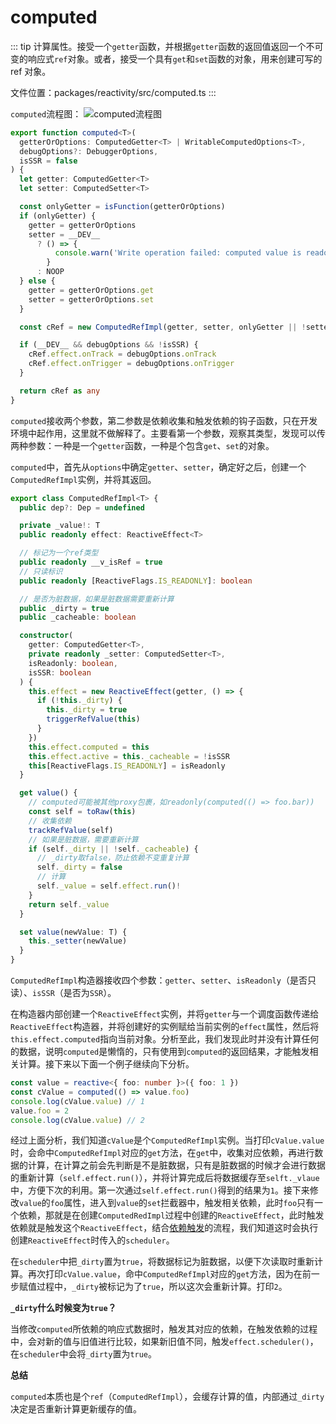 # computed

::: tip
计算属性。接受一个`getter`函数，并根据`getter`函数的返回值返回一个不可变的响应式`ref`对象。或者，接受一个具有`get`和`set`函数的对象，用来创建可写的 ref 对象。

文件位置：packages/reactivity/src/computed.ts
:::

`computed`流程图：
![computed流程图]()

```ts
export function computed<T>(
  getterOrOptions: ComputedGetter<T> | WritableComputedOptions<T>,
  debugOptions?: DebuggerOptions,
  isSSR = false
) {
  let getter: ComputedGetter<T>
  let setter: ComputedSetter<T>

  const onlyGetter = isFunction(getterOrOptions)
  if (onlyGetter) {
    getter = getterOrOptions
    setter = __DEV__
      ? () => {
          console.warn('Write operation failed: computed value is readonly')
        }
      : NOOP
  } else {
    getter = getterOrOptions.get
    setter = getterOrOptions.set
  }

  const cRef = new ComputedRefImpl(getter, setter, onlyGetter || !setter, isSSR)

  if (__DEV__ && debugOptions && !isSSR) {
    cRef.effect.onTrack = debugOptions.onTrack
    cRef.effect.onTrigger = debugOptions.onTrigger
  }

  return cRef as any
}
```

`computed`接收两个参数，第二参数是依赖收集和触发依赖的钩子函数，只在开发环境中起作用，这里就不做解释了。主要看第一个参数，观察其类型，发现可以传两种参数：一种是一个`getter`函数，一种是个包含`get`、`set`的对象。

`computed`中，首先从`options`中确定`getter`、`setter`，确定好之后，创建一个`ComputedRefImpl`实例，并将其返回。

```ts
export class ComputedRefImpl<T> {
  public dep?: Dep = undefined

  private _value!: T
  public readonly effect: ReactiveEffect<T>

  // 标记为一个ref类型
  public readonly __v_isRef = true
  // 只读标识
  public readonly [ReactiveFlags.IS_READONLY]: boolean

  // 是否为脏数据，如果是脏数据需要重新计算
  public _dirty = true
  public _cacheable: boolean

  constructor(
    getter: ComputedGetter<T>,
    private readonly _setter: ComputedSetter<T>,
    isReadonly: boolean,
    isSSR: boolean
  ) {
    this.effect = new ReactiveEffect(getter, () => {
      if (!this._dirty) {
        this._dirty = true
        triggerRefValue(this)
      }
    })
    this.effect.computed = this
    this.effect.active = this._cacheable = !isSSR
    this[ReactiveFlags.IS_READONLY] = isReadonly
  }

  get value() {
    // computed可能被其他proxy包裹，如readonly(computed(() => foo.bar))
    const self = toRaw(this)
    // 收集依赖
    trackRefValue(self)
    // 如果是脏数据，需要重新计算
    if (self._dirty || !self._cacheable) {
      // _dirty取false，防止依赖不变重复计算
      self._dirty = false
      // 计算
      self._value = self.effect.run()!
    }
    return self._value
  }

  set value(newValue: T) {
    this._setter(newValue)
  }
}
```

`ComputedRefImpl`构造器接收四个参数：`getter`、`setter`、`isReadonly`（是否只读）、`isSSR`（是否为`SSR`）。

在构造器内部创建一个`ReactiveEffect`实例，并将`getter`与一个调度函数传递给`ReactiveEffect`构造器，并将创建好的实例赋给当前实例的`effect`属性，然后将`this.effect.computed`指向当前对象。分析至此，我们发现此时并没有计算任何的数据，说明`computed`是懒惰的，只有使用到`computed`的返回结果，才能触发相关计算。接下来以下面一个例子继续向下分析。

```ts
const value = reactive<{ foo: number }>({ foo: 1 })
const cValue = computed(() => value.foo)
console.log(cValue.value) // 1
value.foo = 2
console.log(cValue.value) // 2
```

经过上面分析，我们知道`cValue`是个`ComputedRefImpl`实例。当打印`cValue.value`时，会命中`ComputedRefImpl`对应的`get`方法，在`get`中，收集对应依赖，再进行数据的计算，在计算之前会先判断是不是脏数据，只有是脏数据的时候才会进行数据的重新计算（`self.effect.run()`），并将计算完成后将数据缓存至`selft._vlaue`中，方便下次的利用。第一次通过`self.effect.run()`得到的结果为`1`。接下来修改`value`的`foo`属性，进入到`value`的`set`拦截器中，触发相关依赖，此时`foo`只有一个依赖，那就是在创建`ComputedRedImpl`过程中创建的`ReactiveEffect`，此时触发依赖就是触发这个`ReactiveEffect`，结合[依赖触发](https://maxlz1.github.io/blog/vue3-analysis/effect/%E8%A7%A6%E5%8F%91%E4%BE%9D%E8%B5%96.html)的流程，我们知道这时会执行创建`ReactiveEffect`时传入的`scheduler`。

在`scheduler`中把`_dirty`置为`true`，将数据标记为脏数据，以便下次读取时重新计算。再次打印`cValue.value`，命中`ComputedRefImpl`对应的`get`方法，因为在前一步赋值过程中，`_dirty`被标记为了`true`，所以这次会重新计算。打印`2`。


**`_dirty`什么时候变为`true`？**

当修改`computed`所依赖的响应式数据时，触发其对应的依赖，在触发依赖的过程中，会对新的值与旧值进行比较，如果新旧值不同，触发`effect.scheduler()`，在`scheduler`中会将`_dirty`置为`true`。

**总结**

`computed`本质也是个`ref`（`ComputedRefImpl`），会缓存计算的值，内部通过`_dirty`决定是否重新计算更新缓存的值。


